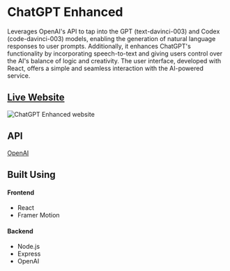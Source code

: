 # ChatGPT Enhanced

Leverages OpenAI's API to tap into the GPT (text-davinci-003) and Codex (code-davinci-003) models, enabling the generation of natural language responses to user prompts. Additionally, it enhances ChatGPT's functionality by incorporating speech-to-text and giving users control over the AI's balance of logic and creativity. The user interface, developed with React, offers a simple and seamless interaction with the AI-powered service.

## [Live Website](https://chat-gpt-enhanced.web.app/)

![ChatGPT Enhanced website](https://user-images.githubusercontent.com/69617120/217255111-32176fa5-643e-42ca-812c-47b73194088c.PNG)

## API

[OpenAI](https://openai.com/api/)

## Built Using

#### Frontend

- React
- Framer Motion

#### Backend

- Node.js
- Express
- OpenAI
